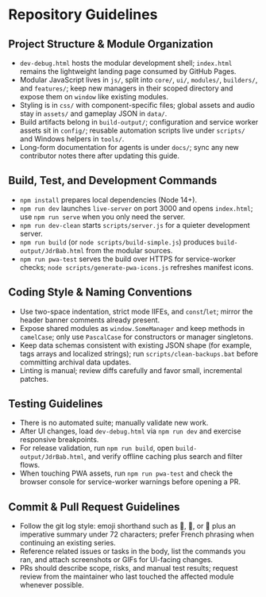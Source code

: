 # Repository Guidelines

## Project Structure & Module Organization
- `dev-debug.html` hosts the modular development shell; `index.html` remains the lightweight landing page consumed by GitHub Pages.
- Modular JavaScript lives in `js/`, split into `core/`, `ui/`, `modules/`, `builders/`, and `features/`; keep new managers in their scoped directory and expose them on `window` like existing modules.
- Styling is in `css/` with component-specific files; global assets and audio stay in `assets/` and gameplay JSON in `data/`.
- Build artifacts belong in `build-output/`; configuration and service worker assets sit in `config/`; reusable automation scripts live under `scripts/` and Windows helpers in `tools/`.
- Long-form documentation for agents is under `docs/`; sync any new contributor notes there after updating this guide.

## Build, Test, and Development Commands
- `npm install` prepares local dependencies (Node 14+).
- `npm run dev` launches `live-server` on port 3000 and opens `index.html`; use `npm run serve` when you only need the server.
- `npm run dev-clean` starts `scripts/server.js` for a quieter development server.
- `npm run build` (or `node scripts/build-simple.js`) produces `build-output/JdrBab.html` from the modular sources.
- `npm run pwa-test` serves the build over HTTPS for service-worker checks; `node scripts/generate-pwa-icons.js` refreshes manifest icons.

## Coding Style & Naming Conventions
- Use two-space indentation, strict mode IIFEs, and `const`/`let`; mirror the header banner comments already present.
- Expose shared modules as `window.SomeManager` and keep methods in `camelCase`; only use `PascalCase` for constructors or manager singletons.
- Keep data schemas consistent with existing JSON shape (for example, tags arrays and localized strings); run `scripts/clean-backups.bat` before committing archival data updates.
- Linting is manual; review diffs carefully and favor small, incremental patches.

## Testing Guidelines
- There is no automated suite; manually validate new work.
- After UI changes, load `dev-debug.html` via `npm run dev` and exercise responsive breakpoints.
- For release validation, run `npm run build`, open `build-output/JdrBab.html`, and verify offline caching plus search and filter flows.
- When touching PWA assets, run `npm run pwa-test` and check the browser console for service-worker warnings before opening a PR.

## Commit & Pull Request Guidelines
- Follow the git log style: emoji shorthand such as :bug:, :art:, or :broom: plus an imperative summary under 72 characters; prefer French phrasing when continuing an existing series.
- Reference related issues or tasks in the body, list the commands you ran, and attach screenshots or GIFs for UI-facing changes.
- PRs should describe scope, risks, and manual test results; request review from the maintainer who last touched the affected module whenever possible.

